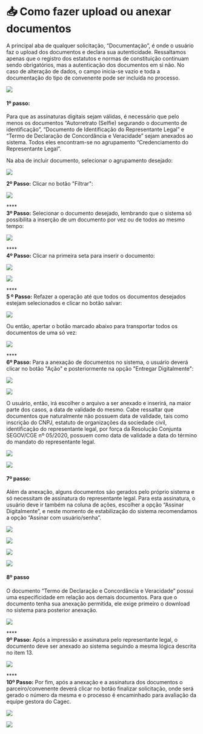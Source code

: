# 📥 Como fazer upload ou anexar documentos

A principal aba de qualquer solicitação, “Documentação”, é onde o usuário faz o upload dos documentos e declara sua autenticidade.  Ressaltamos apenas que o registro dos estatutos e normas de constituição continuam sendo obrigatórios, mas a autenticação dos documentos em si não. No caso de alteração de dados, o campo inicia-se vazio e toda a documentação do tipo de convenente pode ser incluída no processo.

![](<.gitbook/assets/image (27).png>)

#### 1º passo: &#x20;

Para que as assinaturas digitais sejam válidas, é necessário que pelo menos os documentos “Autorretrato (Selfie) segurando o documento de identificação”, “Documento de Identificação do Representante Legal” e “Termo de Declaração de Concordância e Veracidade” sejam anexados ao sistema. Todos eles encontram-se no agrupamento “Credenciamento do Representante Legal”.

Na aba de incluir documento, selecionar o agrupamento desejado:

![](<.gitbook/assets/image (22).png>)

**2º Passo:**  Clicar no botão "Filtrar":

![](<.gitbook/assets/image (31).png>)

****\
**3º Passo:** Selecionar o documento desejado, lembrando que o sistema só possibilita a inserção de um documento por vez ou de todos ao mesmo tempo:

![](<.gitbook/assets/image (65).png>)

****\
**4º Passo:** Clicar na primeira seta para inserir o documento:

![](<.gitbook/assets/image (17).png>)

![](<.gitbook/assets/image (32).png>)

****\
**5 º Passo:** Refazer a operação até que todos os documentos desejados estejam selecionados e clicar no botão salvar:

![](<.gitbook/assets/image (14).png>)

Ou então, apertar o botão marcado abaixo para transportar todos os documentos de uma só vez:

![](<.gitbook/assets/image (34).png>)

****\
**6º Passo:** Para a anexação de documentos no sistema, o usuário deverá clicar no botão "Ação" e posteriormente na opção "Entregar Digitalmente":

![](<.gitbook/assets/image (26).png>)

![](<.gitbook/assets/image (54).png>)

O usuário, então, irá escolher o arquivo a ser anexado e inserirá, na maior parte dos casos, a data de validade do mesmo. Cabe ressaltar que documentos que naturalmente não possuem data de validade, tais como inscrição do CNPJ, estatuto de organizações da sociedade civil, identificação do representante legal, por força da Resolução Conjunta SEGOV/CGE nº 05/2020, possuem como data de validade a data do término do mandato do representante legal.

![](<.gitbook/assets/image (5).png>)

![](<.gitbook/assets/image (11).png>)

#### 7º passo:

Além da anexação, alguns documentos são gerados pelo próprio sistema e só necessitam de assinatura do representante legal. Para esta assinatura, o usuário deve ir também na coluna de ações, escolher a opção “Assinar Digitalmente”, e neste momento de estabilização do sistema recomendamos a opção “Assinar com usuário/senha”.

![](<.gitbook/assets/image (24).png>)

![](<.gitbook/assets/image (69) (1).png>)

![](<.gitbook/assets/image (16).png>)

![](<.gitbook/assets/image (46).png>)

#### 8º passo

O documento “Termo de Declaração e Concordância e Veracidade” possui uma especificidade em relação aos demais documentos. Para que o documento tenha sua anexação permitida, ele exige primeiro o download no sistema para posterior anexação.

![](<.gitbook/assets/image (38).png>)

****\
**9º Passo:** Após a impressão e assinatura pelo representante legal, o documento deve ser anexado ao sistema seguindo a mesma lógica descrita no item 13.

![](<.gitbook/assets/image (63).png>)

****\
**10º Passo:** Por fim, após a anexação e a assinatura dos documentos o parceiro/convenente deverá clicar no botão finalizar solicitação, onde será gerado o número da mesma e o processo é encaminhado para avaliação da equipe gestora do Cagec.

![](<.gitbook/assets/image (44).png>)

![](<.gitbook/assets/image (12).png>)

####
